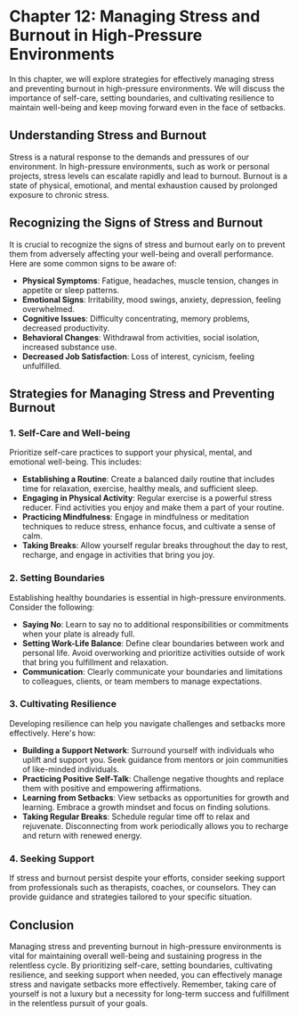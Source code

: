 Chapter 12: Managing Stress and Burnout in High-Pressure Environments
=====================================================================

In this chapter, we will explore strategies for effectively managing stress and preventing burnout in high-pressure environments. We will discuss the importance of self-care, setting boundaries, and cultivating resilience to maintain well-being and keep moving forward even in the face of setbacks.

Understanding Stress and Burnout
--------------------------------

Stress is a natural response to the demands and pressures of our environment. In high-pressure environments, such as work or personal projects, stress levels can escalate rapidly and lead to burnout. Burnout is a state of physical, emotional, and mental exhaustion caused by prolonged exposure to chronic stress.

Recognizing the Signs of Stress and Burnout
-------------------------------------------

It is crucial to recognize the signs of stress and burnout early on to prevent them from adversely affecting your well-being and overall performance. Here are some common signs to be aware of:

* **Physical Symptoms**: Fatigue, headaches, muscle tension, changes in appetite or sleep patterns.
* **Emotional Signs**: Irritability, mood swings, anxiety, depression, feeling overwhelmed.
* **Cognitive Issues**: Difficulty concentrating, memory problems, decreased productivity.
* **Behavioral Changes**: Withdrawal from activities, social isolation, increased substance use.
* **Decreased Job Satisfaction**: Loss of interest, cynicism, feeling unfulfilled.

Strategies for Managing Stress and Preventing Burnout
-----------------------------------------------------

### 1. **Self-Care and Well-being**

Prioritize self-care practices to support your physical, mental, and emotional well-being. This includes:

* **Establishing a Routine**: Create a balanced daily routine that includes time for relaxation, exercise, healthy meals, and sufficient sleep.
* **Engaging in Physical Activity**: Regular exercise is a powerful stress reducer. Find activities you enjoy and make them a part of your routine.
* **Practicing Mindfulness**: Engage in mindfulness or meditation techniques to reduce stress, enhance focus, and cultivate a sense of calm.
* **Taking Breaks**: Allow yourself regular breaks throughout the day to rest, recharge, and engage in activities that bring you joy.

### 2. **Setting Boundaries**

Establishing healthy boundaries is essential in high-pressure environments. Consider the following:

* **Saying No**: Learn to say no to additional responsibilities or commitments when your plate is already full.
* **Setting Work-Life Balance**: Define clear boundaries between work and personal life. Avoid overworking and prioritize activities outside of work that bring you fulfillment and relaxation.
* **Communication**: Clearly communicate your boundaries and limitations to colleagues, clients, or team members to manage expectations.

### 3. **Cultivating Resilience**

Developing resilience can help you navigate challenges and setbacks more effectively. Here's how:

* **Building a Support Network**: Surround yourself with individuals who uplift and support you. Seek guidance from mentors or join communities of like-minded individuals.
* **Practicing Positive Self-Talk**: Challenge negative thoughts and replace them with positive and empowering affirmations.
* **Learning from Setbacks**: View setbacks as opportunities for growth and learning. Embrace a growth mindset and focus on finding solutions.
* **Taking Regular Breaks**: Schedule regular time off to relax and rejuvenate. Disconnecting from work periodically allows you to recharge and return with renewed energy.

### 4. **Seeking Support**

If stress and burnout persist despite your efforts, consider seeking support from professionals such as therapists, coaches, or counselors. They can provide guidance and strategies tailored to your specific situation.

Conclusion
----------

Managing stress and preventing burnout in high-pressure environments is vital for maintaining overall well-being and sustaining progress in the relentless cycle. By prioritizing self-care, setting boundaries, cultivating resilience, and seeking support when needed, you can effectively manage stress and navigate setbacks more effectively. Remember, taking care of yourself is not a luxury but a necessity for long-term success and fulfillment in the relentless pursuit of your goals.
